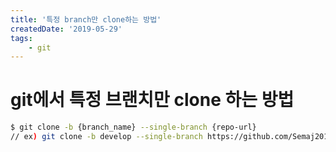 ```yaml
---
title: '특정 branch만 clone하는 방법'
createdDate: '2019-05-29'
tags:
    - git
---
```

# git에서 특정 브랜치만 clone 하는 방법

```bash
$ git clone -b {branch_name} --single-branch {repo-url}
// ex) git clone -b develop --single-branch https://github.com/Semaj2010/test.git
```
